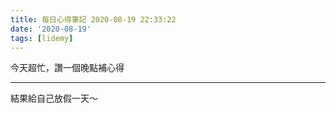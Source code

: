 ```yaml
---
title: 每日心得筆記 2020-08-19 22:33:22
date: '2020-08-19'
tags: [lidemy]
---
```


今天超忙，讚一個晚點補心得

---

結果給自己放假一天～
